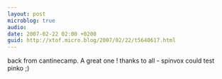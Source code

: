 ```yaml
---
layout: post
microblog: true
audio: 
date: 2007-02-22 02:00 +0200
guid: http://xtof.micro.blog/2007/02/22/t5640617.html
---
```

back from cantinecamp. A great one ! thanks to all - spinvox could test pinko ;)
